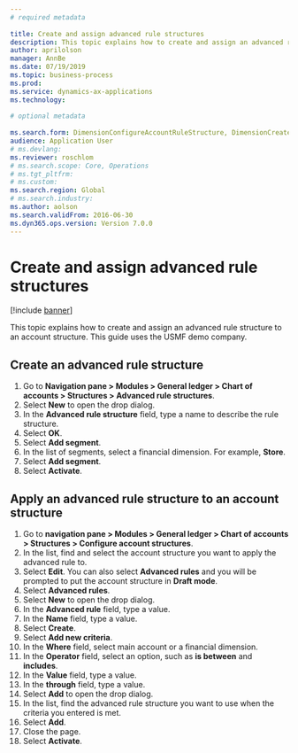 ```yaml
--- 
# required metadata 
 
title: Create and assign advanced rule structures
description: This topic explains how to create and assign an advanced rule structure to an account structure. 
author: aprilolson
manager: AnnBe 
ms.date: 07/19/2019
ms.topic: business-process 
ms.prod:  
ms.service: dynamics-ax-applications 
ms.technology:  
 
# optional metadata 
 
ms.search.form: DimensionConfigureAccountRuleStructure, DimensionCreateAccountRuleStructure, DimensionHierarchyAddLevel, DimensionHierarchyConstraintActivate, DimensionConfigureAccountStructure, DimensionConfigureAccountRule, DimensionCreateAccountRule, DimensionSelectAccountRuleStructure   
audience: Application User 
# ms.devlang:  
ms.reviewer: roschlom
# ms.search.scope: Core, Operations 
# ms.tgt_pltfrm:  
# ms.custom:  
ms.search.region: Global
# ms.search.industry: 
ms.author: aolson
ms.search.validFrom: 2016-06-30 
ms.dyn365.ops.version: Version 7.0.0 
---
```

# Create and assign advanced rule structures

[!include [banner](../../includes/banner.md)]

This topic explains how to create and assign an advanced rule structure to an account structure. This guide uses the USMF demo company.

## Create an advanced rule structure
1. Go to **Navigation pane > Modules > General ledger > Chart of accounts > Structures > Advanced rule structures**.
2. Select **New** to open the drop dialog.
3. In the **Advanced rule structure** field, type a name to describe the rule structure.
4. Select **OK**.
5. Select **Add segment**.
6. In the list of segments, select a financial dimension. For example, **Store**.  
7. Select **Add segment**.
8. Select **Activate**.

## Apply an advanced rule structure to an account structure
1. Go to **navigation pane > Modules > General ledger > Chart of accounts > Structures > Configure account structures**.
2. In the list, find and select the account structure you want to apply the advanced rule to.
3. Select **Edit**. You can also select **Advanced rules** and you will be prompted to put the account structure in **Draft mode**.  
4. Select **Advanced rules**.
5. Select **New** to open the drop dialog.
6. In the **Advanced rule** field, type a value.
7. In the **Name** field, type a value.
8. Select **Create**.
9. Select **Add new criteria**.
10. In the **Where** field, select main account or a financial dimension.
11. In the **Operator** field, select an option, such as **is between** and **includes**.
12. In the **Value** field, type a value.
13. In the **through** field, type a value.
14. Select **Add** to open the drop dialog.
15. In the list, find the advanced rule structure you want to use when the criteria you entered is met.
16. Select **Add**.
17. Close the page.
18. Select **Activate**.

